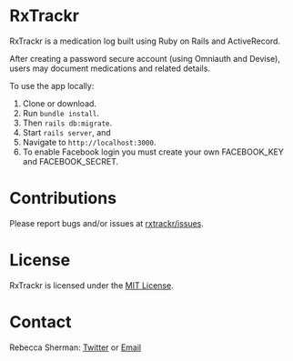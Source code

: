 # RxTrackr

RxTrackr is a medication log built using Ruby on Rails and ActiveRecord.

After creating a password secure account (using Omniauth and Devise), users may document medications and related details.

To use the app locally:
 1. Clone or download.
 2. Run `bundle install`.
 3. Then `rails db:migrate`.
 4. Start `rails server`, and
 5. Navigate to `http://localhost:3000`.  
 6. To enable Facebook login you must create your own FACEBOOK_KEY and FACEBOOK_SECRET.

# Contributions

Please report bugs and/or issues at [rxtrackr/issues](https://github.com/becky000/rxtrackr/issues).

# License

RxTrackr is licensed under the [MIT License](http://opensource.org/licenses/MIT).

# Contact

Rebecca Sherman: [Twitter](https://twitter.com/RebeccaASherman) or [Email](mailto:beckysherman000@gmail.com)
